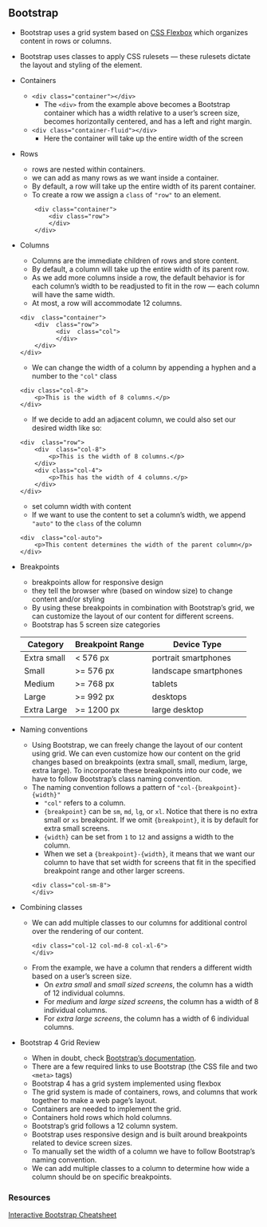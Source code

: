 ## Bootstrap

-   Bootstrap uses a grid system based on [CSS Flexbox](https://developer.mozilla.org/en-US/docs/Learn/CSS/CSS_layout/Flexbox) which organizes content in rows or columns.
-   Bootstrap uses classes to apply CSS rulesets — these rulesets dictate the layout and styling of the element.
-   Containers
    -   `<div class="container"></div>`
        -   The `<div>` from the example above becomes a Bootstrap container which has a width relative to a user’s screen size, becomes horizontally centered, and has a left and right margin.
    -   `<div class="container-fluid"></div>`
        -   Here the container will take up the entire width of the screen
-   Rows
    -   rows are nested within containers.
    -   we can add as many rows as we want inside a container.
    -   By default, a row will take up the entire width of its parent container.
    -   To create a row we assign a `class` of `"row"` to an element.
    ```
        <div class="container">
    		<div class="row">
    		</div>
    	</div>
    ```
-   Columns
    -   Columns are the immediate children of rows and store content.
    -   By default, a column will take up the entire width of its parent row.
    -   As we add more columns inside a row, the default behavior is for each column’s width to be readjusted to fit in the row — each column will have the same width.
    -   At most, a row will accommodate 12 columns.
    ```
    <div  class="container">
    	<div  class="row">
    		  <div  class="col">
    		  </div>
    	</div>
    </div>
    ```
    -   We can change the width of a column by appending a hyphen and a number to the `"col"` class
    ```
    <div class="col-8">
    	<p>This is the width of 8 columns.</p>
    </div>
    ```
    -   If we decide to add an adjacent column, we could also set our desired width like so:
    ```
    <div  class="row">
    	<div  class="col-8">
    		<p>This is the width of 8 columns.</p>
    	</div>
    	<div class="col-4">
    		<p>This has the width of 4 columns.</p>
    	</div>
    </div>
    ```
    -   set column width with content
    -   If we want to use the content to set a column’s width, we append `"auto"` to the `class` of the column
    ```
    <div  class="col-auto">
    	<p>This content determines the width of the parent column</p>
    </div>
    ```
-   Breakpoints

    -   breakpoints allow for responsive design
    -   they tell the browser whre (based on window size) to change content and/or styling
    -   By using these breakpoints in combination with Bootstrap’s grid, we can customize the layout of our content for different screens.
    -   Bootstrap has 5 screen size categories

    | Category    | Breakpoint Range | Device Type           |
    | ----------- | ---------------- | --------------------- |
    | Extra small | < 576 px         | portrait smartphones  |
    | Small       | >= 576 px        | landscape smartphones |
    | Medium      | >= 768 px        | tablets               |
    | Large       | >= 992 px        | desktops              |
    | Extra Large | >= 1200 px       | large desktop         |

-   Naming conventions
    -   Using Bootstrap, we can freely change the layout of our content using grid. We can even customize how our content on the grid changes based on breakpoints (extra small, small, medium, large, extra large). To incorporate these breakpoints into our code, we have to follow Bootstrap’s class naming convention.
    -   The naming convention follows a pattern of `"col-{breakpoint}-{width}"`
        -   `"col"` refers to a column.
        -   `{breakpoint}` can be `sm`, `md`, `lg`, or `xl`. Notice that there is no extra small or `xs` breakpoint. If we omit `{breakpoint}`, it is by default for extra small screens.
        -   `{width}` can be set from `1` to `12` and assigns a width to the column.
        -   When we set a `{breakpoint}-{width}`, it means that we want our column to have that set width for screens that fit in the specified breakpoint range and other larger screens.
        ```
        <div class="col-sm-8">
        </div>
        ```
-   Combining classes
    -   We can add multiple classes to our columns for additional control over the rendering of our content.
        ```
        <div class="col-12 col-md-8 col-xl-6">
        </div>
        ```
    -   From the example, we have a column that renders a different width based on a user’s screen size.
        -   On _extra small_ and _small sized screens_, the column has a width of 12 individual columns.
        -   For _medium_ and _large sized screens_, the column has a width of 8 individual columns.
        -   For _extra large screens_, the column has a width of 6 individual columns.
-   Bootstrap 4 Grid Review
    -   When in doubt, check [Bootstrap’s documentation](https://getbootstrap.com/docs/4.1/getting-started/introduction/).
    -   There are a few required links to use Bootstrap (the CSS file and two `<meta>` tags)
    -   Bootstrap 4 has a grid system implemented using flexbox
    -   The grid system is made of containers, rows, and columns that work together to make a web page’s layout.
    -   Containers are needed to implement the grid.
    -   Containers hold rows which hold columns.
    -   Bootstrap’s grid follows a 12 column system.
    -   Bootstrap uses responsive design and is built around breakpoints related to device screen sizes.
    -   To manually set the width of a column we have to follow Bootstrap’s naming convention.
    -   We can add multiple classes to a column to determine how wide a column should be on specific breakpoints.

### Resources

[Interactive Bootstrap Cheatsheet](https://hackerthemes.com/bootstrap-cheatsheet/)
